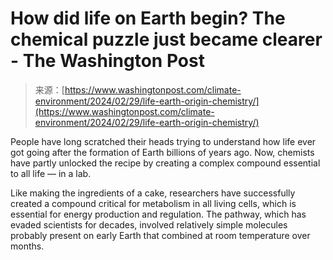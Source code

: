 <!--yml
category: 未分类
date: 2024-05-29 13:28:56
-->

# How did life on Earth begin? The chemical puzzle just became clearer - The Washington Post

> 来源：[https://www.washingtonpost.com/climate-environment/2024/02/29/life-earth-origin-chemistry/](https://www.washingtonpost.com/climate-environment/2024/02/29/life-earth-origin-chemistry/)

People have long scratched their heads trying to understand how life ever got going after the formation of Earth billions of years ago. Now, chemists have partly unlocked the recipe by creating a complex compound essential to all life — in a lab.

Like making the ingredients of a cake, researchers have successfully created a compound critical for metabolism in all living cells, which is essential for energy production and regulation. The pathway, which has evaded scientists for decades, involved relatively simple molecules probably present on early Earth that combined at room temperature over months.